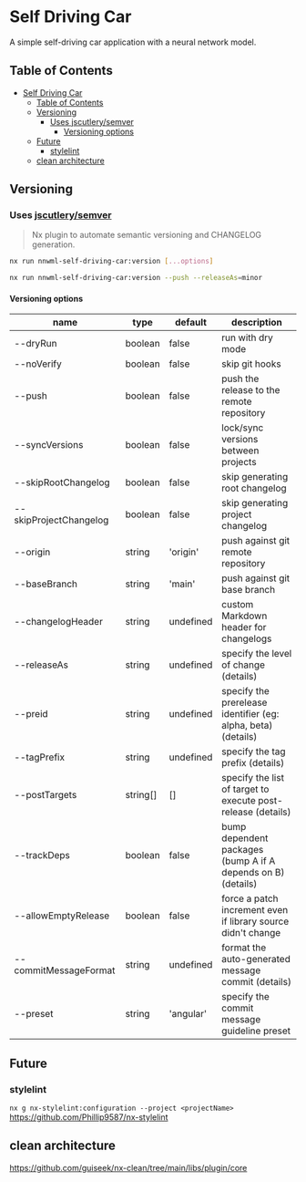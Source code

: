 # Self Driving Car

A simple self-driving car application with a neural network model.

## Table of Contents

- [Self Driving Car](#self-driving-car)
  - [Table of Contents](#table-of-contents)
  - [Versioning](#versioning)
    - [Uses jscutlery/semver](#uses-jscutlerysemver)
      - [Versioning options](#versioning-options)
  - [Future](#future)
    - [stylelint](#stylelint)
  - [clean architecture](#clean-architecture)

## Versioning

### Uses [jscutlery/semver](https://github.com/jscutlery/semver)

> Nx plugin to automate semantic versioning and CHANGELOG generation.

```bash
nx run nnwml-self-driving-car:version [...options]
```

```bash
nx run nnwml-self-driving-car:version --push --releaseAs=minor
```

#### Versioning options

| name                   | type     | default   | description                                                   |
| ---------------------- | -------- | --------- | ------------------------------------------------------------- |
| --dryRun               | boolean  | false     | run with dry mode                                             |
| --noVerify             | boolean  | false     | skip git hooks                                                |
| --push                 | boolean  | false     | push the release to the remote repository                     |
| --syncVersions         | boolean  | false     | lock/sync versions between projects                           |
| --skipRootChangelog    | boolean  | false     | skip generating root changelog                                |
| --skipProjectChangelog | boolean  | false     | skip generating project changelog                             |
| --origin               | string   | 'origin'  | push against git remote repository                            |
| --baseBranch           | string   | 'main'    | push against git base branch                                  |
| --changelogHeader      | string   | undefined | custom Markdown header for changelogs                         |
| --releaseAs            | string   | undefined | specify the level of change (details)                         |
| --preid                | string   | undefined | specify the prerelease identifier (eg: alpha, beta) (details) |
| --tagPrefix            | string   | undefined | specify the tag prefix (details)                              |
| --postTargets          | string[] | []        | specify the list of target to execute post-release (details)  |
| --trackDeps            | boolean  | false     | bump dependent packages (bump A if A depends on B) (details)  |
| --allowEmptyRelease    | boolean  | false     | force a patch increment even if library source didn't change  |
| --commitMessageFormat  | string   | undefined | format the auto-generated message commit (details)            |
| --preset               | string   | 'angular' | specify the commit message guideline preset                   |

## Future

### stylelint

`nx g nx-stylelint:configuration --project <projectName>`
<https://github.com/Phillip9587/nx-stylelint>

## clean architecture

<https://github.com/guiseek/nx-clean/tree/main/libs/plugin/core>
